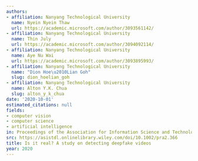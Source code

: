 ```yaml
---
authors:
- affiliation: Nanyang Technological University
  name: Nyein Nyein Thaw
  url: https://academic.microsoft.com/author/3093561142/
- affiliation: Nanyang Technological University
  name: Thin July
  url: https://academic.microsoft.com/author/3094092114/
- affiliation: Nanyang Technological University
  name: Aye Nu Wai
  url: https://academic.microsoft.com/author/3093895993/
- affiliation: Nanyang Technological University
  name: "Dion Hoe\u2010Lian Goh"
  slug: dion_hoelian_goh
- affiliation: Nanyang Technological University
  name: Alton Y.K. Chua
  slug: alton_y_k_chua
date: '2020-10-01'
estimated_citations: null
fields:
- computer vision
- computer science
- artificial intelligence
in: Proceedings of the Association for Information Science and Technology
src: https://asistdl.onlinelibrary.wiley.com/doi/10.1002/pra2.366
title: Is it real? A study on detecting deepfake videos
year: 2020
---
```


